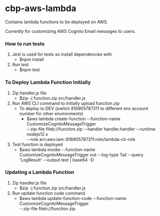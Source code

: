 # cbp-aws-lambda
Contains lambda functions to be deployed on AWS.

Currently for customizing AWS Cognito Email messages to users.


### How to run tests
1. Jest is used for tests so install dependencies with 
    - $npm install
2. Run test
    - $npm test

### To Deploy Lambda Function Initially
1. Zip handler.js file
    - $zip -j function.zip src/handler.js 
2. Run AWS CLI command to initially upload function.zip 
    - To deploy to DEV (switch 816905787311 to different env account number for other environments)
        - $aws lambda create-function --function-name CustomizeCognitoMessageTrigger  \
            --zip-file fileb://function.zip --handler handler.handler --runtime nodejs12.x \
            --role arn:aws:iam::816905787311:role/lambda-cli-role
3. Test function is deployed
    - $aws lambda invoke --function-name CustomizeCognitoMessageTrigger out --log-type Tail --query 'LogResult' --output text |  base64 -D


### Updating a Lambda Function
1. Zip handler.js file
    - $zip -j function.zip src/handler.js 
2. Run update function code command
    - $aws lambda update-function-code --function-name CustomizeCognitoMessageTrigger  \
        --zip-file fileb://function.zip

